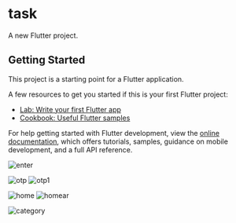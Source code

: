 # task

A new Flutter project.

## Getting Started

This project is a starting point for a Flutter application.

A few resources to get you started if this is your first Flutter project:

- [Lab: Write your first Flutter app](https://docs.flutter.dev/get-started/codelab)
- [Cookbook: Useful Flutter samples](https://docs.flutter.dev/cookbook)

For help getting started with Flutter development, view the
[online documentation](https://docs.flutter.dev/), which offers tutorials,
samples, guidance on mobile development, and a full API reference.


![enter](https://github.com/usamanawab/tasks/assets/115627888/6c0ebd97-3c58-4141-a6bd-7b696f0cdc1c)

![otp](https://github.com/usamanawab/tasks/assets/115627888/a7ce2dca-8b6b-4b3f-8c0c-ab65ed340484)
![otp1](https://github.com/usamanawab/tasks/assets/115627888/15747b54-b0c3-4ac8-82b8-c83476cb9bbc)

![home](https://github.com/usamanawab/tasks/assets/115627888/4a9eda93-9752-451a-9d2f-46897eca8dea)
![homear](https://github.com/usamanawab/tasks/assets/115627888/90c89025-e036-4b41-94ba-e569f783ee4a)

![category](https://github.com/usamanawab/tasks/assets/115627888/a90413ea-f0db-486a-9b7b-c4020aaa2cdc)
